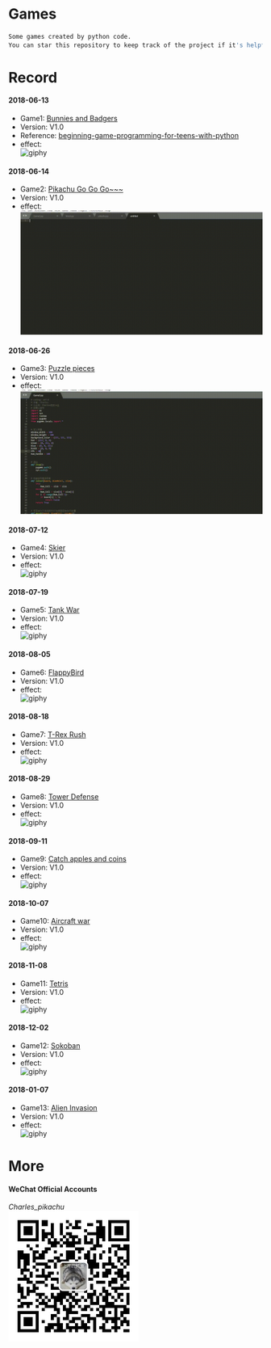 # Games
```sh
Some games created by python code.
You can star this repository to keep track of the project if it's helpful for you, thank you for your support.
```

# Record
#### 2018-06-13
- Game1: [Bunnies and Badgers](https://github.com/CharlesPikachu/Games/tree/master/Game1)
- Version: V1.0
- Reference: [beginning-game-programming-for-teens-with-python](https://www.raywenderlich.com/24252/beginning-game-programming-for-teens-with-python)
- effect:  
![giphy](Game1/effect/running.gif)
#### 2018-06-14
- Game2: [Pikachu Go Go Go~~~](https://github.com/CharlesPikachu/Games/tree/master/Game2)
- Version: V1.0
- effect:  
![giphy](Game2/effect/running.gif)
#### 2018-06-26
- Game3: [Puzzle pieces](https://github.com/CharlesPikachu/Games/tree/master/Game3)
- Version: V1.0
- effect:  
![giphy](Game3/effect/running.gif)
#### 2018-07-12
- Game4: [Skier](https://github.com/CharlesPikachu/Games/tree/master/Game4)
- Version: V1.0
- effect:  
![giphy](Game4/effect/running.gif)
#### 2018-07-19
- Game5: [Tank War](https://github.com/CharlesPikachu/Games/tree/master/Game5)
- Version: V1.0
- effect:  
![giphy](Game5/effect/running.gif)
#### 2018-08-05
- Game6: [FlappyBird](https://github.com/CharlesPikachu/Games/tree/master/Game6)
- Version: V1.0
- effect:  
![giphy](Game6/effect/running.gif)
#### 2018-08-18
- Game7: [T-Rex Rush](https://github.com/CharlesPikachu/Games/tree/master/Game7)
- Version: V1.0
- effect:  
![giphy](Game7/effect/running.gif)
#### 2018-08-29
- Game8: [Tower Defense](https://github.com/CharlesPikachu/Games/tree/master/Game8)
- Version: V1.0
- effect:  
![giphy](Game8/effect/running.gif)
#### 2018-09-11
- Game9: [Catch apples and coins](https://github.com/CharlesPikachu/Games/tree/master/Game9)
- Version: V1.0
- effect:  
![giphy](Game9/effect/running.gif)
#### 2018-10-07
- Game10: [Aircraft war](https://github.com/CharlesPikachu/Games/tree/master/Game10)
- Version: V1.0
- effect:  
![giphy](Game10/effect/running.gif)
#### 2018-11-08
- Game11: [Tetris](https://github.com/CharlesPikachu/Games/tree/master/Game11)
- Version: V1.0
- effect:  
![giphy](Game11/effect/running.gif)
#### 2018-12-02
- Game12: [Sokoban](https://github.com/CharlesPikachu/Games/tree/master/Game12)
- Version: V1.0
- effect:  
![giphy](Game12/effect/running.gif)
#### 2018-01-07
- Game13: [Alien Invasion](https://github.com/CharlesPikachu/Games/tree/master/Game13)
- Version: V1.0
- effect:  
![giphy](Game13/effect/running.gif)

# More
#### WeChat Official Accounts
*Charles_pikachu*  
![img](pikachu.jpg)
